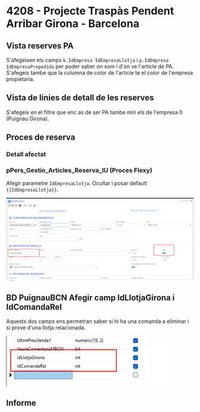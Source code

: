 # 4208 - Projecte Traspàs Pendent Arribar Girona - Barcelona

## Vista reserves PA

S'afegeixen els camps `k.IdEmpresa IdEmpresaLlotja` i `p.IdEmpresa IdEmpresaPrepedido` per poder saber on som i d'on ve l'article de PA. S'afegeix tambe que la columna de color de l'article te el color de l'empresa propietaria.

<SqlViewer file="puignau-bcn/4208/vPers_Gestio_Articles_Reserva_PrePedidoAvui_Empresa.sql"/>

## Vista de linies de detall de les reserves

S'afegeix en el filtre que enc as de ser PA tambe miri els de l'empresa 0 (Puignau Girona).

<SqlViewer file="puignau-bcn/4208/vPers_Gestio_Articles_Reserva_Detall_PrePedidoAvui_Empresa.sql"/>

## Proces de reserva

<SqlViewer file="puignau-bcn/4208/pPers_Gestio_Articles_Reserva_IU.sql"/>

### Detall afectat

<SqlViewer file="puignau-bcn/4208/pPers_Gestio_Articles_Reserva_IU.detail.sql" title="Detall Reserva PA"/>

### pPers_Gestio_Articles_Reserva_IU (Proces Flexy)

Afegir parametre `IdEmpresaLlotja`. Ocultar i posar default `{{IdEmpresaLlotja}}`.

![param_definition_IdEmpresaLlotja]

## BD PuignauBCN Afegir camp IdLlotjaGirona i IdComandaRel

Aquests dos camps ens permetran saber si hi ha una comanda a eliminar i si prove d'una llotja relacionada.

![fields_to_add]

## Informe

<SqlViewer file="puignau-bcn/4208/fpers_reserves_producte_pa_pugi_per_puba.sql" title="Informe PA de PUGI -=> PUBA"/>

[param_definition_IdEmpresaLlotja]: /clients/puignau-bcn/4208/param_definition_IdEmpresaLlotja.png

[fields_to_add]: /clients/puignau-bcn/4208/fields_to_add.png
